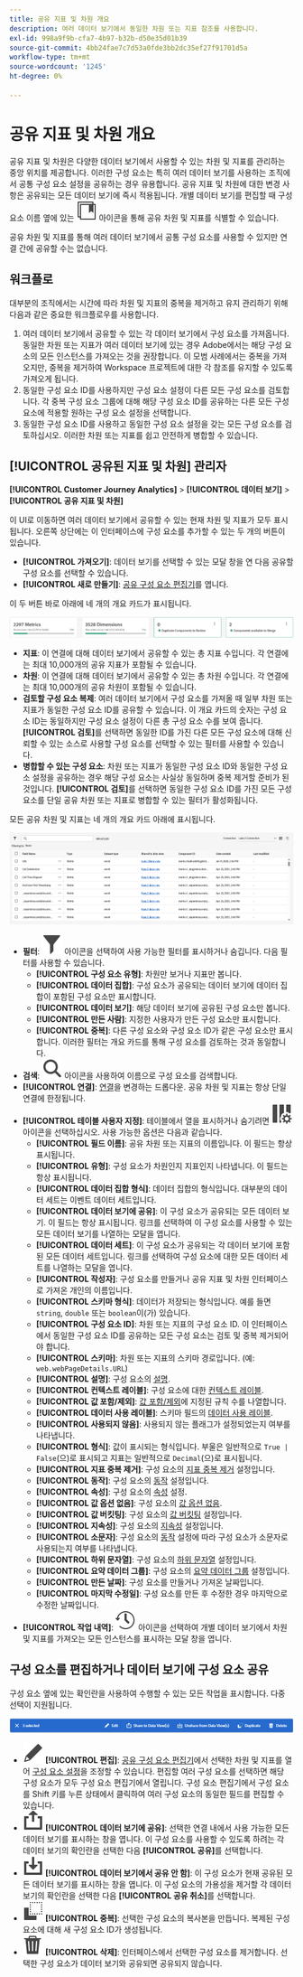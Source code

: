 ```yaml
---
title: 공유 지표 및 차원 개요
description: 여러 데이터 보기에서 동일한 차원 또는 지표 참조를 사용합니다.
exl-id: 998a9f9b-cfa7-4b97-b32b-d50e35d01b39
source-git-commit: 4bb24fae7c7d53a0fde3bb2dc35ef27f91701d5a
workflow-type: tm+mt
source-wordcount: '1245'
ht-degree: 0%

---
```


# 공유 지표 및 차원 개요

공유 지표 및 차원은 다양한 데이터 보기에서 사용할 수 있는 차원 및 지표를 관리하는 중앙 위치를 제공합니다. 이러한 구성 요소는 특히 여러 데이터 보기를 사용하는 조직에서 공통 구성 요소 설정을 공유하는 경우 유용합니다. 공유 지표 및 차원에 대한 변경 사항은 공유되는 모든 데이터 보기에 즉시 적용됩니다. 개별 데이터 보기를 편집할 때 구성 요소 이름 옆에 있는 ![공유 구성 요소 아이콘](/help/assets/icons/CCLibrary.svg) 아이콘을 통해 공유 차원 및 지표를 식별할 수 있습니다.

공유 차원 및 지표를 통해 여러 데이터 보기에서 공통 구성 요소를 사용할 수 있지만 연결 간에 공유할 수는 없습니다.

## 워크플로

대부분의 조직에서는 시간에 따라 차원 및 지표의 중복을 제거하고 유지 관리하기 위해 다음과 같은 중요한 워크플로우를 사용합니다.

1. 여러 데이터 보기에서 공유할 수 있는 각 데이터 보기에서 구성 요소를 가져옵니다. 동일한 차원 또는 지표가 여러 데이터 보기에 있는 경우 Adobe에서는 해당 구성 요소의 모든 인스턴스를 가져오는 것을 권장합니다. 이 모범 사례에서는 중복을 가져오지만, 중복을 제거하여 Workspace 프로젝트에 대한 각 참조를 유지할 수 있도록 가져오게 됩니다.
1. 동일한 구성 요소 ID를 사용하지만 구성 요소 설정이 다른 모든 구성 요소를 검토합니다. 각 중복 구성 요소 그룹에 대해 해당 구성 요소 ID를 공유하는 다른 모든 구성 요소에 적용할 원하는 구성 요소 설정을 선택합니다.
1. 동일한 구성 요소 ID를 사용하고 동일한 구성 요소 설정을 갖는 모든 구성 요소를 검토하십시오. 이러한 차원 또는 지표를 쉽고 안전하게 병합할 수 있습니다.

## [!UICONTROL 공유된 지표 및 차원] 관리자

**[!UICONTROL Customer Journey Analytics]** > **[!UICONTROL 데이터 보기]** > **[!UICONTROL 공유 지표 및 차원]**

이 UI로 이동하면 여러 데이터 보기에서 공유할 수 있는 현재 차원 및 지표가 모두 표시됩니다. 오른쪽 상단에는 이 인터페이스에 구성 요소를 추가할 수 있는 두 개의 버튼이 있습니다.

* **[!UICONTROL 가져오기]**: 데이터 보기를 선택할 수 있는 모달 창을 연 다음 공유할 구성 요소를 선택할 수 있습니다.
* **[!UICONTROL 새로 만들기]**: [공유 구성 요소 편집기](shared-component-editor.md)를 엽니다.

이 두 버튼 바로 아래에 네 개의 개요 카드가 표시됩니다.

![개요 카드 미리 보기](assets/overview-cards.png)

* **지표**: 이 연결에 대해 데이터 보기에서 공유할 수 있는 총 지표 수입니다. 각 연결에는 최대 10,000개의 공유 지표가 포함될 수 있습니다.
* **차원**: 이 연결에 대해 데이터 보기에서 공유할 수 있는 총 차원 수입니다. 각 연결에는 최대 10,000개의 공유 차원이 포함될 수 있습니다.
* **검토할 구성 요소 복제**: 여러 데이터 보기에서 구성 요소를 가져올 때 일부 차원 또는 지표가 동일한 구성 요소 ID를 공유할 수 있습니다. 이 개요 카드의 숫자는 구성 요소 ID는 동일하지만 구성 요소 설정이 다른 총 구성 요소 수를 보여 줍니다. **[!UICONTROL 검토]**&#x200B;를 선택하면 동일한 ID를 가진 다른 모든 구성 요소에 대해 신뢰할 수 있는 소스로 사용할 구성 요소를 선택할 수 있는 필터를 사용할 수 있습니다.
* **병합할 수 있는 구성 요소**: 차원 또는 지표가 동일한 구성 요소 ID와 동일한 구성 요소 설정을 공유하는 경우 해당 구성 요소는 사실상 동일하며 중복 제거할 준비가 된 것입니다. **[!UICONTROL 검토]**&#x200B;를 선택하면 동일한 구성 요소 ID를 가진 모든 구성 요소를 단일 공유 차원 또는 지표로 병합할 수 있는 필터가 활성화됩니다.

모든 공유 차원 및 지표는 네 개의 개요 카드 아래에 표시됩니다.

![사용 가능한 차원 및 지표 미리 보기](assets/shared-metrics-dimensions.png)

* **필터**: ![필터 아이콘](../../assets/icons/Filter.svg) 아이콘을 선택하여 사용 가능한 필터를 표시하거나 숨깁니다. 다음 필터를 사용할 수 있습니다.
   * **[!UICONTROL 구성 요소 유형]**: 차원만 보거나 지표만 봅니다.
   * **[!UICONTROL 데이터 집합]**: 구성 요소가 공유되는 데이터 보기에 데이터 집합이 포함된 구성 요소만 표시합니다.
   * **[!UICONTROL 데이터 보기]**: 해당 데이터 보기에 공유된 구성 요소만 봅니다.
   * **[!UICONTROL 만든 사람]**: 지정한 사용자가 만든 구성 요소만 표시합니다.
   * **[!UICONTROL 중복]**: 다른 구성 요소와 구성 요소 ID가 같은 구성 요소만 표시합니다. 이러한 필터는 개요 카드를 통해 구성 요소를 검토하는 것과 동일합니다.
* **검색**: ![검색 아이콘](../../assets/icons/Search.svg) 아이콘을 사용하여 이름으로 구성 요소를 검색합니다.
* **[!UICONTROL 연결]**: [연결](/help/connections/overview.md)을 변경하는 드롭다운. 공유 차원 및 지표는 항상 단일 연결에 한정됩니다.
* **[!UICONTROL 테이블 사용자 지정]**: 테이블에서 열을 표시하거나 숨기려면 ![테이블 사용자 지정 아이콘](/help/assets/icons/ColumnSetting.svg) 아이콘을 선택하십시오. 사용 가능한 옵션은 다음과 같습니다.
   * **[!UICONTROL 필드 이름]**: 공유 차원 또는 지표의 이름입니다. 이 필드는 항상 표시됩니다.
   * **[!UICONTROL 유형]**: 구성 요소가 차원인지 지표인지 나타냅니다. 이 필드는 항상 표시됩니다.
   * **[!UICONTROL 데이터 집합 형식]**: 데이터 집합의 형식입니다. 대부분의 데이터 세트는 이벤트 데이터 세트입니다.
   * **[!UICONTROL 데이터 보기에 공유]**: 이 구성 요소가 공유되는 모든 데이터 보기. 이 필드는 항상 표시됩니다. 링크를 선택하여 이 구성 요소를 사용할 수 있는 모든 데이터 보기를 나열하는 모달을 엽니다.
   * **[!UICONTROL 데이터 세트]**: 이 구성 요소가 공유되는 각 데이터 보기에 포함된 모든 데이터 세트입니다. 링크를 선택하여 구성 요소에 대한 모든 데이터 세트를 나열하는 모달을 엽니다.
   * **[!UICONTROL 작성자]**: 구성 요소를 만들거나 공유 지표 및 차원 인터페이스로 가져온 개인의 이름입니다.
   * **[!UICONTROL 스키마 형식]**: 데이터가 저장되는 형식입니다. 예를 들면 `string`, `double` 또는 `boolean`이(가) 있습니다.
   * **[!UICONTROL 구성 요소 ID]**: 차원 또는 지표의 구성 요소 ID. 이 인터페이스에서 동일한 구성 요소 ID를 공유하는 모든 구성 요소는 검토 및 중복 제거되어야 합니다.
   * **[!UICONTROL 스키마]**: 차원 또는 지표의 스키마 경로입니다. (예: `web.webPageDetails.URL`)
   * **[!UICONTROL 설명]**: 구성 요소의 [설명](/help/data-views/component-settings/overview.md).
   * **[!UICONTROL 컨텍스트 레이블]**: 구성 요소에 대한 [컨텍스트 레이블](/help/data-views/component-settings/overview.md).
   * **[!UICONTROL 값 포함/제외]**: [값 포함/제외](/help/data-views/component-settings/include-exclude-values.md)에 지정된 규칙 수를 나열합니다.
   * **[!UICONTROL 데이터 사용 레이블]**: 스키마 필드의 [데이터 사용 레이블](https://experienceleague.adobe.com/en/docs/experience-platform/data-governance/labels/overview).
   * **[!UICONTROL 사용되지 않음]**: 사용되지 않는 플래그가 설정되었는지 여부를 나타냅니다.
   * **[!UICONTROL 형식]**: 값이 표시되는 형식입니다. 부울은 일반적으로 `True | False`(으)로 표시되고 지표는 일반적으로 `Decimal`(으)로 표시됩니다.
   * **[!UICONTROL 지표 중복 제거]**: 구성 요소의 [지표 중복 제거](/help/data-views/component-settings/metric-deduplication.md) 설정입니다.
   * **[!UICONTROL 동작]**: 구성 요소의 [동작](/help/data-views/component-settings/behavior.md) 설정입니다.
   * **[!UICONTROL 속성]**: 구성 요소의 [속성](/help/data-views/component-settings/attribution.md) 설정.
   * **[!UICONTROL 값 옵션 없음]**: 구성 요소의 [값 옵션 없음](/help/data-views/component-settings/no-value-options.md).
   * **[!UICONTROL 값 버킷팅]**: 구성 요소의 [값 버킷팅](/help/data-views/component-settings/value-bucketing.md) 설정입니다.
   * **[!UICONTROL 지속성]**: 구성 요소의 [지속성](/help/data-views/component-settings/persistence.md) 설정입니다.
   * **[!UICONTROL 소문자]**: 구성 요소의 [동작](/help/data-views/component-settings/behavior.md) 설정에 따라 구성 요소가 소문자로 사용되는지 여부를 나타냅니다.
   * **[!UICONTROL 하위 문자열]**: 구성 요소의 [하위 문자열](/help/data-views/component-settings/substring.md) 설정입니다.
   * **[!UICONTROL 요약 데이터 그룹]**: 구성 요소의 [요약 데이터 그룹](/help/data-views/component-settings/summary-data-group.md) 설정입니다.
   * **[!UICONTROL 만든 날짜]**: 구성 요소를 만들거나 가져온 날짜입니다.
   * **[!UICONTROL 마지막 수정일]**: 구성 요소를 만든 후 수정한 경우 마지막으로 수정한 날짜입니다.
* **[!UICONTROL 작업 내역]**: ![내역 아이콘](/help/assets/icons/History.svg) 아이콘을 선택하여 개별 데이터 보기에서 차원 및 지표를 가져오는 모든 인스턴스를 표시하는 모달 창을 엽니다.

## 구성 요소를 편집하거나 데이터 보기에 구성 요소 공유

구성 요소 옆에 있는 확인란을 사용하여 수행할 수 있는 모든 작업을 표시합니다. 다중 선택이 지원됩니다.

![사용 가능한 작업 미리 보기](assets/smd-actions.png)

* ![연필 아이콘](/help/assets/icons/Edit.svg) **[!UICONTROL 편집]**: [공유 구성 요소 편집기](shared-component-editor.md)에서 선택한 차원 및 지표를 열어 [구성 요소 설정](/help/data-views/component-settings/overview.md)을 조정할 수 있습니다. 편집할 여러 구성 요소를 선택하면 해당 구성 요소가 모두 구성 요소 편집기에서 열립니다. 구성 요소 편집기에서 구성 요소를 Shift 키를 누른 상태에서 클릭하여 여러 구성 요소의 동일한 필드를 편집할 수 있습니다.
* ![공유 아이콘](/help/assets/icons/ShareAlt.svg) **[!UICONTROL 데이터 보기에 공유]**: 선택한 연결 내에서 사용 가능한 모든 데이터 보기를 표시하는 창을 엽니다. 이 구성 요소를 사용할 수 있도록 하려는 각 데이터 보기의 확인란을 선택한 다음 **[!UICONTROL 공유]**&#x200B;를 선택합니다.
* ![공유 안 함 아이콘](/help/assets/icons/SaveTo.svg) **[!UICONTROL 데이터 보기에서 공유 안 함]**: 이 구성 요소가 현재 공유된 모든 데이터 보기를 표시하는 창을 엽니다. 이 구성 요소의 가용성을 제거할 각 데이터 보기의 확인란을 선택한 다음 **[!UICONTROL 공유 취소]**&#x200B;를 선택합니다.
* ![중복 아이콘](/help/assets/icons/Copy.svg) **[!UICONTROL 중복]**: 선택한 구성 요소의 복사본을 만듭니다. 복제된 구성 요소에 대해 새 구성 요소 ID가 생성됩니다.
* ![삭제 아이콘](/help/assets/icons/Delete.svg) **[!UICONTROL 삭제]**: 인터페이스에서 선택한 구성 요소를 제거합니다. 선택한 구성 요소가 데이터 보기와 공유되면 공유되지 않습니다.

